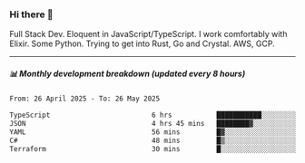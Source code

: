 ### Hi there 👋

Full Stack Dev. Eloquent in JavaScript/TypeScript. I work comfortably with Elixir. Some Python. Trying to get into Rust, Go and Crystal. AWS, GCP.

***

##### 📊 Monthly development breakdown (updated every 8 hours)

<!--START_SECTION:waka-->

```txt
From: 26 April 2025 - To: 26 May 2025

TypeScript                         6 hrs           ███████████░░░░░░░░░░░░░░   43.95 %
JSON                               4 hrs 45 mins   ████████▓░░░░░░░░░░░░░░░░   34.82 %
YAML                               56 mins         █▓░░░░░░░░░░░░░░░░░░░░░░░   06.84 %
C#                                 48 mins         █▒░░░░░░░░░░░░░░░░░░░░░░░   05.94 %
Terraform                          30 mins         █░░░░░░░░░░░░░░░░░░░░░░░░   03.68 %
```

<!--END_SECTION:waka-->
